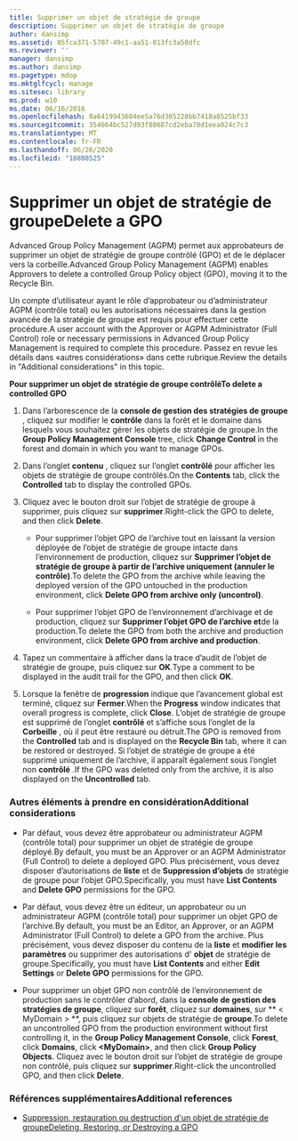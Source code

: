 ```yaml
---
title: Supprimer un objet de stratégie de groupe
description: Supprimer un objet de stratégie de groupe
author: dansimp
ms.assetid: 85fca371-5707-49c1-aa51-813fc3a58dfc
ms.reviewer: ''
manager: dansimp
ms.author: dansimp
ms.pagetype: mdop
ms.mktglfcycl: manage
ms.sitesec: library
ms.prod: w10
ms.date: 06/16/2016
ms.openlocfilehash: 8a6419943604ee5a76d305228bb7418a8525bf33
ms.sourcegitcommit: 354664bc527d93f80687cd2eba70d1eea024c7c3
ms.translationtype: MT
ms.contentlocale: fr-FR
ms.lasthandoff: 06/26/2020
ms.locfileid: "10808525"
---
```

# <span data-ttu-id="00c7d-103">Supprimer un objet de stratégie de groupe</span><span class="sxs-lookup"><span data-stu-id="00c7d-103">Delete a GPO</span></span>


<span data-ttu-id="00c7d-104">Advanced Group Policy Management (AGPM) permet aux approbateurs de supprimer un objet de stratégie de groupe contrôlé (GPO) et de le déplacer vers la corbeille.</span><span class="sxs-lookup"><span data-stu-id="00c7d-104">Advanced Group Policy Management (AGPM) enables Approvers to delete a controlled Group Policy object (GPO), moving it to the Recycle Bin.</span></span>

<span data-ttu-id="00c7d-105">Un compte d’utilisateur ayant le rôle d’approbateur ou d’administrateur AGPM (contrôle total) ou les autorisations nécessaires dans la gestion avancée de la stratégie de groupe est requis pour effectuer cette procédure.</span><span class="sxs-lookup"><span data-stu-id="00c7d-105">A user account with the Approver or AGPM Administrator (Full Control) role or necessary permissions in Advanced Group Policy Management is required to complete this procedure.</span></span> <span data-ttu-id="00c7d-106">Passez en revue les détails dans «autres considérations» dans cette rubrique.</span><span class="sxs-lookup"><span data-stu-id="00c7d-106">Review the details in "Additional considerations" in this topic.</span></span>

**<span data-ttu-id="00c7d-107">Pour supprimer un objet de stratégie de groupe contrôlé</span><span class="sxs-lookup"><span data-stu-id="00c7d-107">To delete a controlled GPO</span></span>**

1.  <span data-ttu-id="00c7d-108">Dans l’arborescence de la **console de gestion des stratégies de groupe** , cliquez sur modifier le **contrôle** dans la forêt et le domaine dans lesquels vous souhaitez gérer les objets de stratégie de groupe.</span><span class="sxs-lookup"><span data-stu-id="00c7d-108">In the **Group Policy Management Console** tree, click **Change Control** in the forest and domain in which you want to manage GPOs.</span></span>

2.  <span data-ttu-id="00c7d-109">Dans l’onglet **contenu** , cliquez sur l’onglet **contrôlé** pour afficher les objets de stratégie de groupe contrôlés.</span><span class="sxs-lookup"><span data-stu-id="00c7d-109">On the **Contents** tab, click the **Controlled** tab to display the controlled GPOs.</span></span>

3.  <span data-ttu-id="00c7d-110">Cliquez avec le bouton droit sur l’objet de stratégie de groupe à supprimer, puis cliquez sur **supprimer**.</span><span class="sxs-lookup"><span data-stu-id="00c7d-110">Right-click the GPO to delete, and then click **Delete**.</span></span>

    -   <span data-ttu-id="00c7d-111">Pour supprimer l’objet GPO de l’archive tout en laissant la version déployée de l’objet de stratégie de groupe intacte dans l’environnement de production, cliquez sur **Supprimer l’objet de stratégie de groupe à partir de l’archive uniquement (annuler le contrôle)**.</span><span class="sxs-lookup"><span data-stu-id="00c7d-111">To delete the GPO from the archive while leaving the deployed version of the GPO untouched in the production environment, click **Delete GPO from archive only (uncontrol)**.</span></span>

    -   <span data-ttu-id="00c7d-112">Pour supprimer l’objet GPO de l’environnement d’archivage et de production, cliquez sur **Supprimer l’objet GPO de l’archive et**de la production.</span><span class="sxs-lookup"><span data-stu-id="00c7d-112">To delete the GPO from both the archive and production environment, click **Delete GPO from archive and production**.</span></span>

4.  <span data-ttu-id="00c7d-113">Tapez un commentaire à afficher dans la trace d’audit de l’objet de stratégie de groupe, puis cliquez sur **OK**.</span><span class="sxs-lookup"><span data-stu-id="00c7d-113">Type a comment to be displayed in the audit trail for the GPO, and then click **OK**.</span></span>

5.  <span data-ttu-id="00c7d-114">Lorsque la fenêtre de **progression** indique que l’avancement global est terminé, cliquez sur **Fermer**.</span><span class="sxs-lookup"><span data-stu-id="00c7d-114">When the **Progress** window indicates that overall progress is complete, click **Close**.</span></span> <span data-ttu-id="00c7d-115">L’objet de stratégie de groupe est supprimé de l’onglet **contrôlé** et s’affiche sous l’onglet de la **Corbeille** , où il peut être restauré ou détruit.</span><span class="sxs-lookup"><span data-stu-id="00c7d-115">The GPO is removed from the **Controlled** tab and is displayed on the **Recycle Bin** tab, where it can be restored or destroyed.</span></span> <span data-ttu-id="00c7d-116">Si l’objet de stratégie de groupe a été supprimé uniquement de l’archive, il apparaît également sous l’onglet non **contrôlé** .</span><span class="sxs-lookup"><span data-stu-id="00c7d-116">If the GPO was deleted only from the archive, it is also displayed on the **Uncontrolled** tab.</span></span>

### <span data-ttu-id="00c7d-117">Autres éléments à prendre en considération</span><span class="sxs-lookup"><span data-stu-id="00c7d-117">Additional considerations</span></span>

-   <span data-ttu-id="00c7d-118">Par défaut, vous devez être approbateur ou administrateur AGPM (contrôle total) pour supprimer un objet de stratégie de groupe déployé.</span><span class="sxs-lookup"><span data-stu-id="00c7d-118">By default, you must be an Approver or an AGPM Administrator (Full Control) to delete a deployed GPO.</span></span> <span data-ttu-id="00c7d-119">Plus précisément, vous devez disposer d’autorisations de **liste** et de **Suppression d’objets** de stratégie de groupe pour l’objet GPO.</span><span class="sxs-lookup"><span data-stu-id="00c7d-119">Specifically, you must have **List Contents** and **Delete GPO** permissions for the GPO.</span></span>

-   <span data-ttu-id="00c7d-120">Par défaut, vous devez être un éditeur, un approbateur ou un administrateur AGPM (contrôle total) pour supprimer un objet GPO de l’archive.</span><span class="sxs-lookup"><span data-stu-id="00c7d-120">By default, you must be an Editor, an Approver, or an AGPM Administrator (Full Control) to delete a GPO from the archive.</span></span> <span data-ttu-id="00c7d-121">Plus précisément, vous devez disposer du contenu de la **liste** et **modifier les paramètres** ou supprimer des autorisations d' **objet** de stratégie de groupe.</span><span class="sxs-lookup"><span data-stu-id="00c7d-121">Specifically, you must have **List Contents** and either **Edit Settings** or **Delete GPO** permissions for the GPO.</span></span>

-   <span data-ttu-id="00c7d-122">Pour supprimer un objet GPO non contrôlé de l’environnement de production sans le contrôler d’abord, dans la **console de gestion des stratégies de groupe**, cliquez sur **forêt**, cliquez sur **domaines**, sur \*\* &lt; MyDomain &gt; \*\*, puis cliquez sur objets de stratégie de **groupe**.</span><span class="sxs-lookup"><span data-stu-id="00c7d-122">To delete an uncontrolled GPO from the production environment without first controlling it, in the **Group Policy Management Console**, click **Forest**, click **Domains**, click **&lt;MyDomain&gt;**, and then click **Group Policy Objects**.</span></span> <span data-ttu-id="00c7d-123">Cliquez avec le bouton droit sur l’objet de stratégie de groupe non contrôlé, puis cliquez sur **supprimer**.</span><span class="sxs-lookup"><span data-stu-id="00c7d-123">Right-click the uncontrolled GPO, and then click **Delete**.</span></span>

### <span data-ttu-id="00c7d-124">Références supplémentaires</span><span class="sxs-lookup"><span data-stu-id="00c7d-124">Additional references</span></span>

-   [<span data-ttu-id="00c7d-125">Suppression, restauration ou destruction d'un objet de stratégie de groupe</span><span class="sxs-lookup"><span data-stu-id="00c7d-125">Deleting, Restoring, or Destroying a GPO</span></span>](deleting-restoring-or-destroying-a-gpo.md)

 

 





